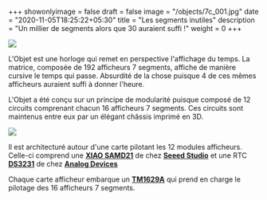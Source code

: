 +++
showonlyimage = false
draft = false
image = "/objects/7c_001.jpg"
date = "2020-11-05T18:25:22+05:30"
title = "Les segments inutiles"
description = "Un millier de segments alors que 30 auraient suffi !"
weight = 0
+++

![](/objects/7c_001.jpg)


L'Objet est une horloge qui remet en perspective l'affichage du temps. La matrice, composée de 192 afficheurs 7 segments, affiche de manière cursive le temps qui passe. Absurdité de la chose puisque 4 de ces mêmes afficheurs auraient suffi à donner l'heure.  

L'Objet a été conçu sur un principe de modularité puisque composé de 12 circuits comprenant chacun 16 afficheurs 7 segments. Ces circuits sont maintenus entre eux par un élégant châssis imprimé en 3D.   

![](/objects/7c_003.jpg)

 Il est architecturé autour d'une carte pilotant les 12 modules afficheurs. Celle-ci comprend une [**XIAO SAMD21**][2] de chez [**Seeed Studio**][1] et une RTC [**DS3231**][4] de chez [**Analog Devices**][3] 

Chaque carte afficheur embarque un [**TM1629A**][5] qui prend en charge le pilotage des 16 afficheurs 7 segments.  

[1]: https://www.seeedstudio.com/
[2]: https://wiki.seeedstudio.com/Seeeduino-XIAO/
[3]: https://www.analog.com/en/index.html
[4]: https://www.analog.com/en/products/ds3231.html
[5]: https://datasheet.lcsc.com/lcsc/1809042024_TM-Shenzhen-Titan-Micro-Elec-TM1629A_C19760.pdf


